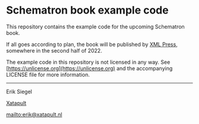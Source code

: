 # Schematron book example code

This repository contains the example code for the upcoming Schematron book.

If all goes according to plan, the book will be published by [XML Press](https://xmlpress.net/), somewhere in the second half of 2022.

The example code in this repository is not licensed in any way. See
[https://unlicense.org](https://unlicense.org) and the accompanying LICENSE file for more information.

----------

Erik Siegel

[Xatapult](http://www.xatapult.com)

[mailto:erik@xatapult.nl](erik@xatapult.nl)